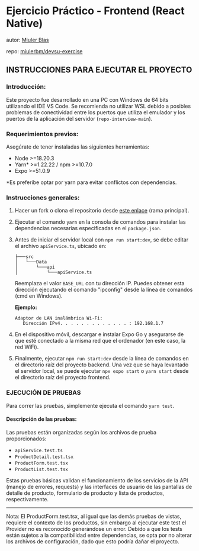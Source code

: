# Ejercicio Práctico - Frontend (React Native)

autor: [Miuler Blas](https://miulerbm.vercel.app)

repo: [miulerbm/devsu-exercise](https://github.com/miulerbm/devsu-exercise)

## INSTRUCCIONES PARA EJECUTAR EL PROYECTO

### Introducción:

Este proyecto fue desarrollado en una PC con Windows de 64 bits utilizando el IDE VS Code. Se recomienda no utilizar WSL debido a posibles problemas de conectividad entre los puertos que utiliza el emulador y los puertos de la aplicación del servidor (`repo-interview-main`).

### Requerimientos previos:

Asegúrate de tener instaladas las siguientes herramientas:

- Node >=18.20.3
- Yarn\* >=1.22.22 / npm >=10.7.0
- Expo >=51.0.9

\*Es preferibe optar por yarn para evitar conflictos con dependencias.

### Instrucciones generales:

1. Hacer un fork o clona el repositorio desde [este enlace](https://github.com/miulerbm/devsu-exercise) (rama principal).
2. Ejecutar el comando `yarn` en la consola de comandos para instalar las dependencias necesarias especificadas en el `package.json`.

3. Antes de iniciar el servidor local con `npm run start:dev`, se debe editar el archivo `apiService.ts`, ubicado en:

   ```
   ├───src
   │   └───Data
   │       └───api
   │           └───apiService.ts
   ```

   Reemplaza el valor `BASE_URL` con tu dirección IP. Puedes obtener esta dirección ejecutando el comando "ipconfig" desde la línea de comandos (cmd en Windows).

   **Ejemplo:**

   ```
   Adaptor de LAN inalámbrica Wi-Fi:
      Dirección IPv4. . . . . . . . . . . . . : 192.168.1.7
   ```

4. En el dispositivo móvil, descargar e instalar Expo Go y asegurarse de que esté conectado a la misma red que el ordenador (en este caso, la red WiFi).

5. Finalmente, ejecutar `npm run start:dev` desde la línea de comandos en el directorio raíz del proyecto backend. Una vez que se haya levantado el servidor local, se puede ejecutar `npx expo start` o `yarn start` desde el directorio raíz del proyecto frontend.

### EJECUCIÓN DE PRUEBAS

Para correr las pruebas, simplemente ejecuta el comando `yarn test`.

#### Descripción de las pruebas:

Las pruebas están organizadas según los archivos de prueba proporcionados:

- `apiService.test.ts`
- `ProductDetail.test.tsx`
- `ProductForm.test.tsx`
- `ProductList.test.tsx`

Estas pruebas básicas validan el funcionamiento de los servicios de la API (manejo de errores, requests) y las interfaces de usuario de las pantallas de detalle de producto, formulario de producto y lista de productos, respectivamente.

---

Nota: El ProductForm.test.tsx, al igual que las demás pruebas de vistas, requiere el contexto de los productos, sin embargo al ejecutar este test el Provider no es reconocido generándose un error. Debido a que los tests están sujetos a la compatibilidad entre dependencias, se opta por no alterar los archivos de configuración, dado que esto podría dañar el proyecto.
